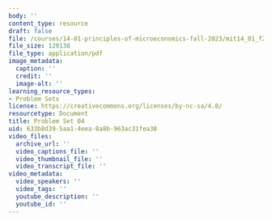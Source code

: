 ```yaml
---
body: ''
content_type: resource
draft: false
file: /courses/14-01-principles-of-microeconomics-fall-2023/mit14_01_f23_pset4.pdf
file_size: 129138
file_type: application/pdf
image_metadata:
  caption: ''
  credit: ''
  image-alt: ''
learning_resource_types:
- Problem Sets
license: https://creativecommons.org/licenses/by-nc-sa/4.0/
resourcetype: Document
title: Problem Set 04
uid: 633b8d39-5aa1-4eea-8a8b-963ac31fea38
video_files:
  archive_url: ''
  video_captions_file: ''
  video_thumbnail_file: ''
  video_transcript_file: ''
video_metadata:
  video_speakers: ''
  video_tags: ''
  youtube_description: ''
  youtube_id: ''
---
```

